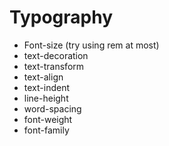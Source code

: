 # Typography
* Font-size (try using rem at most) 
* text-decoration
* text-transform
* text-align
* text-indent
* line-height
* word-spacing
* font-weight
* font-family
